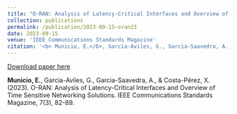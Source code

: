 ```yaml
---
title: "O-RAN: Analysis of Latency-Critical Interfaces and Overview of Time Sensitive Networking Solutions"
collection: publications
permalink: /publication/2023-09-15-oran23
date: 2023-09-15
venue: 'IEEE Communications Standards Magazine'
citation: '<b> Municio, E.</b>, Garcia-Aviles, G., Garcia-Saavedra, A., & Costa-Pérez, X. (2023). O-RAN: Analysis of Latency-Critical Interfaces and Overview of Time Sensitive Networking Solutions. IEEE Communications Standards Magazine, 7(3), 82-89.'
---
```


[Download paper here](https://zenodo.org/records/10021416)

<b> Municio, E.</b>, Garcia-Aviles, G., Garcia-Saavedra, A., & Costa-Pérez, X. (2023). O-RAN: Analysis of Latency-Critical Interfaces and Overview of Time Sensitive Networking Solutions. IEEE Communications Standards Magazine, 7(3), 82-89.